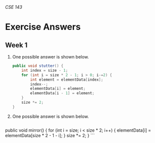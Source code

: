 _CSE 143_
# Exercise Answers
## Week 1

1. One possible answer is shown below.

	```java
	public void stutter() {
		int index = size - 1;
		for (int i = size * 2 - 1; i > 0; i-=2) {
			int element = elementData[index];
			index--;
			elementData[i] = element;
			elementData[i - 1] = element;
		}
		size *= 2;
	}
	```

1. One possible answer is shown below.

	```java
  public void mirror() {
  	for (int i = size; i < size * 2; i++) {
  		elementData[i] = elementData[size * 2 - 1 - i];
  	}
  	size *= 2;
  }
	```